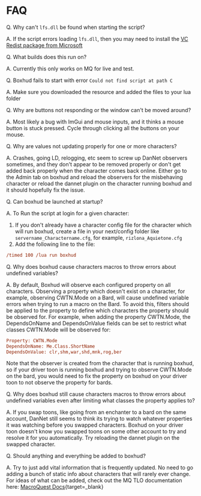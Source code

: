 # FAQ

Q. Why can't `lfs.dll` be found when starting the script?

A. If the script errors loading `lfs.dll`, then you may need to install the [VC Redist package from Microsoft](https://www.microsoft.com/en-us/download/details.aspx?id=48145&e6b34bbe-475b-1abd-2c51-b5034bcdd6d2=True)


Q. What builds does this run on?

A. Currently this only works on MQ for live and test.


Q. Boxhud fails to start with error `Could not find script at path C`

A. Make sure you downloaded the resource and added the files to your lua folder


Q. Why are buttons not responding or the window can't be moved around?

A. Most likely a bug with ImGui and mouse inputs, and it thinks a mouse button is stuck pressed. Cycle through clicking all the buttons on your mouse.


Q. Why are values not updating properly for one or more characters?

A. Crashes, going LD, relogging, etc seem to screw up DanNet observers sometimes, and they don't appear to be removed properly or don't get added back properly when the character comes back online. Either go to the Admin tab on boxhud and reload the observers for the misbehaving character or reload the dannet plugin on the character running boxhud and it should hopefully fix the issue.


Q. Can boxhud be launched at startup?

A. To Run the script at login for a given character:


1. If you don't already have a character config file for the character which will run boxhud, create a file in your next/config folder like `servername_Charactername.cfg`, for example, `rizlona_Aquietone.cfg`
2. Add the following line to the file:

```ini
/timed 100 /lua run boxhud
```

Q. Why does boxhud cause characters macros to throw errors about undefined variables?

A. By default, Boxhud will observe each configured property on all characters. Observing a property which doesn't exist on a character, for example, observing CWTN.Mode on a Bard, will cause undefined variable errors when trying to run a macro on the Bard. To avoid this, filters should be applied to the property to define which characters the property should be observed for.
For example, when adding the property CWTN.Mode, the DependsOnName and DependsOnValue fields can be set to restrict what classes CWTN.Mode will be observed for:

```ini
Property: CWTN.Mode
DependsOnName: Me.Class.ShortName
DependsOnValue: clr,shm,war,shd,mnk,rog,ber
```

Note that the observer is created from the character that is running boxhud, so if your driver toon is running boxhud and trying to observe CWTN.Mode on the bard, you would need to fix the property on boxhud on your driver toon to not observe the property for bards.


Q. Why does boxhud still cause characters macros to throw errors about undefined variables even after limiting what classes the property applies to?

A. If you swap toons, like going from an enchanter to a bard on the same account, DanNet still seems to think its trying to watch whatever properties it was watching before you swapped characters. Boxhud on your driver toon doesn't know you swapped toons on some other account to try and resolve it for you automatically. Try reloading the dannet plugin on the swapped character.


Q. Should anything and everything be added to boxhud?

A. Try to just add vital information that is frequently updated. No need to go adding a bunch of static info about characters that will rarely ever change. For ideas of what can be added, check out the MQ TLO documentation here: [MacroQuest Docs](https://docs.macroquest.org/reference/top-level-objects/){target=_blank}